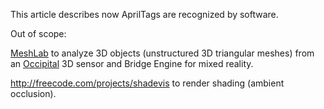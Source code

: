 This article describes now AprilTags are recognized by software.


Out of scope:

<a target="_blank" href="http://meshlab.sourceforge.net/">
MeshLab</a> to analyze 3D objects (unstructured 3D triangular meshes)
from an <a target="_blank" href="https://occipital.com/">Occipital</a> 3D sensor
and Bridge Engine for mixed reality.

http://freecode.com/projects/shadevis
to render shading (ambient occlusion).

